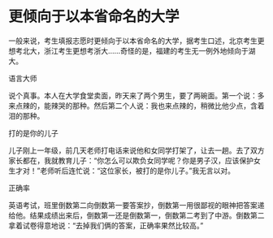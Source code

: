 # 更倾向于以本省命名的大学

一般来说，考生填报志愿时更倾向于以本省命名的大学，据考生口述，北京考生更想考北大，浙江考生更想考浙大……奇怪的是，福建的考生无一例外地倾向于湖大。 

语言大师 

说个真事。本人在大学食堂卖面，昨天来了两个男生，要了两碗面。第一个说：多来点辣的，能辣哭的那种。然后第二个人说：我也来点辣的，稍微比他少点，含着泪的那种。 

打的是你的儿子 

儿子刚上一年级，前几天老师打电话来说他和女同学打架了，让去一趟。去了双方家长都在，我就教育儿子：“你怎么可以欺负女同学呢？你是男子汉，应该保护女生才对！”老师听后连忙说：“这位家长，被打的是你儿子。”我无言以对。 

正确率 

英语考试，班里倒数第二向倒数第一要答案抄，倒数第一用很鄙视的眼神把答案递给他。结果成绩出来后，倒数第一还是倒数第一，倒数第二考到了中游。倒数第二拿着试卷得意地说：“去掉我们俩的答案，正确率果然比较高。”